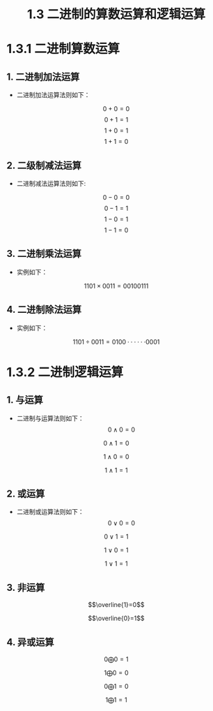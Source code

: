 # <center>1.3 二进制的算数运算和逻辑运算</center>
# 1.3.1 二进制算数运算
## 1. 二进制加法运算
- 二进制加法运算法则如下：

$$0+0=0$$
$$0+1=1$$
$$1+0=1$$
$$1+1=0$$

## 2. 二级制减法运算
- 二进制减法运算法则如下:

$$0-0=0$$
$$0-1=1$$
$$1-0=1$$
$$1-1=0$$

## 3. 二进制乘法运算
- 实例如下：

$$
1101 \times 0011 = 0010 0111$$

## 4. 二进制除法运算
- 实例如下：

$$
1101 \div 0011 = 0100······0001$$

# 1.3.2 二进制逻辑运算
## 1. 与运算
- 二进制与运算法则如下：
$$0\wedge0=0$$

$$0\wedge1=0$$

$$1\wedge0=0$$

$$1\wedge1=1$$

## 2. 或运算
- 二进制或运算法则如下：
$$0 \vee 0 = 0$$ 

$$0 \vee 1 = 1$$

$$1 \vee 0 = 1$$

$$1 \vee 1 = 1$$

## 3. 非运算
$$\overline{1}=0$$

$$\overline{0}=1$$

## 4. 异或运算
$$0 \bigoplus 0 = 1$$

$$1 \bigoplus 0 = 0$$

$$0 \bigoplus 1 = 0$$

$$1 \bigoplus 1 = 1$$